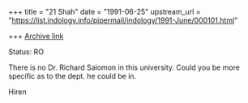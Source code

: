 +++
title = "21 Shah"
date = "1991-06-25"
upstream_url = "https://list.indology.info/pipermail/indology/1991-June/000101.html"

+++
[Archive link](https://list.indology.info/pipermail/indology/1991-June/000101.html)

Status: RO

There is no Dr. Richard Salomon in this university.
Could you be more specific as to the dept. he could be in.

Hiren




